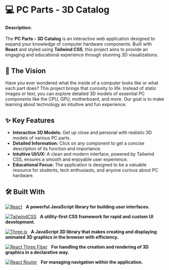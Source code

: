 # 💻 PC Parts - 3D Catalog

#### Description:

The **PC Parts - 3D Catalog** is an interactive web application designed to expand your knowledge of computer hardware components. Built with **React** and styled using **Tailwind CSS**, this project aims to provide an engaging and educational experience through stunning 3D visualizations.

## 🌟 The Vision

Have you ever wondered what the inside of a computer looks like or what each part does? This project brings that curiosity to life. Instead of static images or text, you can explore detailed 3D models of essential PC components like the CPU, GPU, motherboard, and more. Our goal is to make learning about technology an intuitive and fun experience.

## ✨ Key Features

- **Interactive 3D Models:** Get up close and personal with realistic 3D models of various PC parts.
- **Detailed Information:** Click on any component to get a concise description of its function and importance.
- **Intuitive UI/UX:** A clean and modern interface, powered by Tailwind CSS, ensures a smooth and enjoyable user experience.
- **Educational Focus:** The application is designed to be a valuable resource for students, tech enthusiasts, and anyone curious about PC hardware.

## 🛠️ Built With

[![React](https://img.shields.io/badge/React.js-20232A?style=for-the-badge&logo=react&logoColor=61DAFB)](https://react.dev/) &nbsp; **A powerful JavaScript library for building user interfaces.**

[![TailwindCSS](https://img.shields.io/badge/tailwind_css-06B6D4?style=for-the-badge&logo=tailwindcss&logoColor=white)](https://tailwindcss.com/) &nbsp; **A utility-first CSS framework for rapid and custom UI development.**

[![Three.js](https://img.shields.io/badge/three.js-000000?style=for-the-badge&logo=three.js&logoColor=white)](https://threejs.org/) &nbsp; **A JavaScript 3D library that makes creating and displaying animated 3D graphics in the browser with efficiency.**

[![React Three Fiber](https://img.shields.io/badge/react_three_fiber-20232A?style=for-the-badge&logo=react&logoColor=61DAFB)](https://docs.pmnd.rs/react-three-fiber/getting-started/introduction) &nbsp; **For handling the creation and rendering of 3D graphics in a declarative way.**

[![React Router](https://img.shields.io/badge/react_router-CA4245?style=for-the-badge&logo=react-router&logoColor=white)](https://reactrouter.com/) &nbsp; **For managing navigation within the application.**
